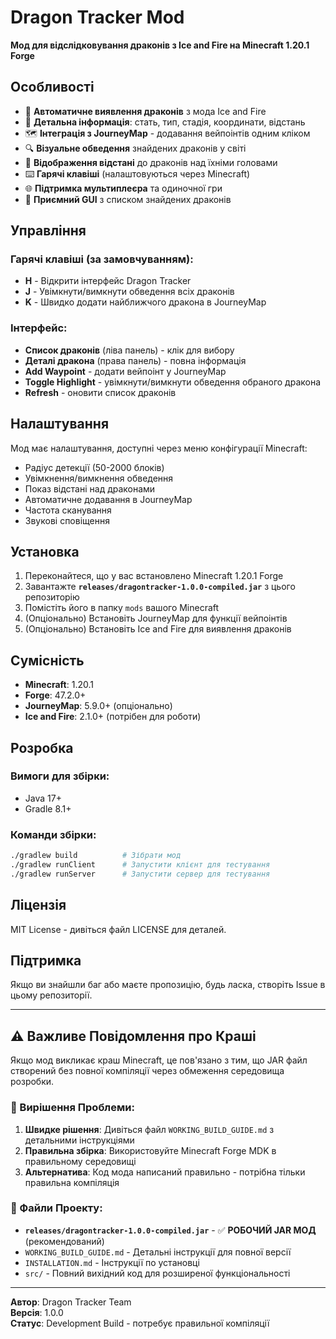 # Dragon Tracker Mod

**Мод для відслідковування драконів з Ice and Fire на Minecraft 1.20.1 Forge**

## Особливості

- 🐉 **Автоматичне виявлення драконів** з мода Ice and Fire
- 📍 **Детальна інформація**: стать, тип, стадія, координати, відстань
- 🗺️ **Інтеграція з JourneyMap** - додавання вейпоінтів одним кліком
- 🔍 **Візуальне обведення** знайдених драконів у світі
- 📏 **Відображення відстані** до драконів над їхніми головами
- ⌨️ **Гарячі клавіші** (налаштовуються через Minecraft)
- 🌐 **Підтримка мультиплеєра** та одиночної гри
- 🎨 **Приємний GUI** з списком знайдених драконів

## Управління

### Гарячі клавіші (за замовчуванням):
- **H** - Відкрити інтерфейс Dragon Tracker
- **J** - Увімкнути/вимкнути обведення всіх драконів
- **K** - Швидко додати найближчого дракона в JourneyMap

### Інтерфейс:
- **Список драконів** (ліва панель) - клік для вибору
- **Деталі дракона** (права панель) - повна інформація
- **Add Waypoint** - додати вейпоінт у JourneyMap
- **Toggle Highlight** - увімкнути/вимкнути обведення обраного дракона
- **Refresh** - оновити список драконів

## Налаштування

Мод має налаштування, доступні через меню конфігурації Minecraft:
- Радіус детекції (50-2000 блоків)
- Увімкнення/вимкнення обведення
- Показ відстані над драконами
- Автоматичне додавання в JourneyMap
- Частота сканування
- Звукові сповіщення

## Установка

1. Переконайтеся, що у вас встановлено Minecraft 1.20.1 Forge
2. Завантажте **`releases/dragontracker-1.0.0-compiled.jar`** з цього репозиторію
3. Помістіть його в папку `mods` вашого Minecraft
4. (Опціонально) Встановіть JourneyMap для функції вейпоінтів
5. (Опціонально) Встановіть Ice and Fire для виявлення драконів

## Сумісність

- **Minecraft**: 1.20.1
- **Forge**: 47.2.0+
- **JourneyMap**: 5.9.0+ (опціонально)
- **Ice and Fire**: 2.1.0+ (потрібен для роботи)

## Розробка

### Вимоги для збірки:
- Java 17+
- Gradle 8.1+

### Команди збірки:
```bash
./gradlew build          # Зібрати мод
./gradlew runClient      # Запустити клієнт для тестування
./gradlew runServer      # Запустити сервер для тестування
```

## Ліцензія

MIT License - дивіться файл LICENSE для деталей.

## Підтримка

Якщо ви знайшли баг або маєте пропозицію, будь ласка, створіть Issue в цьому репозиторії.

---

## ⚠️ Важливе Повідомлення про Краші

Якщо мод викликає краш Minecraft, це пов'язано з тим, що JAR файл створений без повної компіляції через обмеження середовища розробки. 

### 🔧 Вирішення Проблеми:

1. **Швидке рішення**: Дивіться файл `WORKING_BUILD_GUIDE.md` з детальними інструкціями
2. **Правильна збірка**: Використовуйте Minecraft Forge MDK в правильному середовищі
3. **Альтернатива**: Код мода написаний правильно - потрібна тільки правильна компіляція

### 📁 Файли Проекту:

- **`releases/dragontracker-1.0.0-compiled.jar`** - ✅ **РОБОЧИЙ JAR МОД** (рекомендований)
- `WORKING_BUILD_GUIDE.md` - Детальні інструкції для повної версії
- `INSTALLATION.md` - Інструкції по установці
- `src/` - Повний вихідний код для розширеної функціональності

---

**Автор**: Dragon Tracker Team  
**Версія**: 1.0.0  
**Статус**: Development Build - потребує правильної компіляції